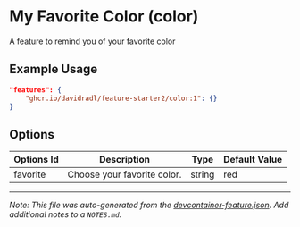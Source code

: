 
# My Favorite Color (color)

A feature to remind you of your favorite color

## Example Usage

```json
"features": {
    "ghcr.io/davidradl/feature-starter2/color:1": {}
}
```

## Options

| Options Id | Description | Type | Default Value |
|-----|-----|-----|-----|
| favorite | Choose your favorite color. | string | red |



---

_Note: This file was auto-generated from the [devcontainer-feature.json](https://github.com/davidradl/feature-starter2/blob/main/src/color/devcontainer-feature.json).  Add additional notes to a `NOTES.md`._

